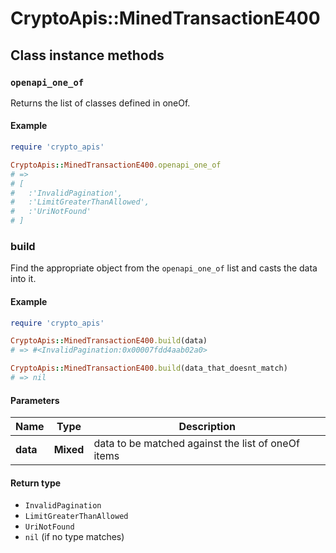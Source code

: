 # CryptoApis::MinedTransactionE400

## Class instance methods

### `openapi_one_of`

Returns the list of classes defined in oneOf.

#### Example

```ruby
require 'crypto_apis'

CryptoApis::MinedTransactionE400.openapi_one_of
# =>
# [
#   :'InvalidPagination',
#   :'LimitGreaterThanAllowed',
#   :'UriNotFound'
# ]
```

### build

Find the appropriate object from the `openapi_one_of` list and casts the data into it.

#### Example

```ruby
require 'crypto_apis'

CryptoApis::MinedTransactionE400.build(data)
# => #<InvalidPagination:0x00007fdd4aab02a0>

CryptoApis::MinedTransactionE400.build(data_that_doesnt_match)
# => nil
```

#### Parameters

| Name | Type | Description |
| ---- | ---- | ----------- |
| **data** | **Mixed** | data to be matched against the list of oneOf items |

#### Return type

- `InvalidPagination`
- `LimitGreaterThanAllowed`
- `UriNotFound`
- `nil` (if no type matches)

